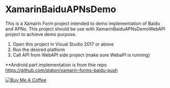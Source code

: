 # XamarinBaiduAPNsDemo
This is a Xamarin Form project intended to demo implementation of Baidu and APNs. This project should be use with XamarinBaiduAPNsDemoWebAPI project to achieve demo purpose.

1. Open this project in Visual Studio 2017 or above
2. Run the desired platform
3. Call API from WebAPI side project (make sure WebaPI is running)

**Android part implementation is from thie repo https://github.com/staton/xamarin-forms-baidu-push

<a href="https://www.buymeacoffee.com/NfEl4Lv" target="_blank"><img src="https://www.buymeacoffee.com/assets/img/custom_images/orange_img.png" alt="Buy Me A Coffee" style="height: auto !important;width: auto !important;" ></a>
